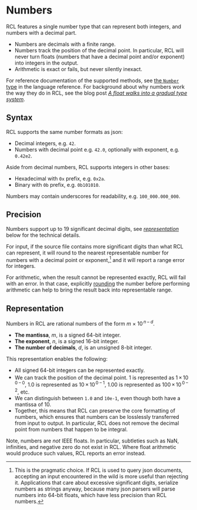 # Numbers

RCL features a single number type that can represent both integers, and numbers
with a decimal part.

 * Numbers are decimals with a finite range.
 * Numbers track the position of the decimal point. In particular,
   <abbr>RCL</abbr> will never turn floats (numbers that have a decimal point
   and/or exponent) into integers in the output.
 * Arithmetic is exact or fails, but never silently inexact. <!--
   TODO: That's going to be a challenge with division. -->

For reference documentation of the supported methods, see [the `Number`
type](type_number.md) in the language reference. For background about why
numbers work the way they do in <abbr>RCL</abbr>, see the blog post [_A float
walks into a gradual type system_][blog-float].

[blog-float]: https://ruudvanasseldonk.com/2025/a-float-walks-into-a-gradual-type-system

## Syntax

RCL supports the same number formats as json:

 * Decimal integers, e.g. `42`.
 * Numbers with decimal point e.g. `42.0`,
   optionally with exponent, e.g. `0.42e2`.

Aside from decimal numbers, <abbr>RCL</abbr> supports integers in other bases:

 * Hexadecimal with `0x` prefix, e.g. `0x2a`.
 * Binary with `0b` prefix, e.g. `0b101010`.

Numbers may contain underscores for readability, e.g. `100_000.000_000`.

## Precision

Numbers support up to 19 significant decimal digits, see
[_representation_](#representation) below for the technical details.

For input, if the source file contains more significant digits than what
<abbr>RCL</abbr> can represent, it will round to the nearest representable
number for numbers with a decimal point or exponent,[^1] and it will report
a range error for integers.

[^1]: This is the pragmatic choice. If <abbr>RCL</abbr> is used to query json
      documents, accepting an input encountered in the wild is more useful than
      rejecting it. Applications that care about excessive significant digits,
      serialize numbers as strings anyway, because many json parsers will parse
      numbers into 64-bit floats, which have less precision than <abbr>RCL</abbr>
      numbers.

For arithmetic, when the result cannot be represented exactly, <abbr>RCL</abbr>
will fail with an error. In that case, explicitly [rounding](type_number.md#round)
the number before performing arithmetic can help to bring the result back into
representable range.

## Representation

Numbers in <abbr>RCL</abbr> are rational numbers of the form
<var>m</var>&nbsp;×&nbsp;10<sup>&thinsp;<var>n</var> – <var>d</var></sup>.

 * **The mantissa**, <var>m</var>, is a signed 64-bit integer.
 * **The exponent**, <var>n</var>, is a signed 16-bit integer.
 * **The number of decimals**, <var>d</var>, is an unsigned 8-bit integer.

This representation enables the following:

 * All signed 64-bit integers can be represented exactly.
 * We can track the position of the decimal point.
   1 is represented as 1&thinsp;×&thinsp;10<sup>&thinsp;0 – 0</sup>,
   1.0 is represented as 10&thinsp;×&thinsp;10<sup>&thinsp;0 – 1</sup>,
   1.00 is represented as 100&thinsp;×&thinsp;10<sup>&thinsp;0 – 2</sup>,
   etc.
 * We can distinguish between `1.0` and `10e-1`, even though both have a
   mantissa of 10.
 * Together, this means that <abbr>RCL</abbr> can preserve the core formatting
   of numbers, which ensures that numbers can be losslessly transferred from
   input to output. In particular, <abbr>RCL</abbr> does not remove the decimal
   point from numbers that happen to be integral.

Note, numbers are _not_ <abbr>IEEE</abbr> floats. In particular, subtleties
such as NaN, infinities, and negative zero do not exist in <abbr>RCL</abbr>.
Where float arithmetic would produce such values, <abbr>RCL</abbr> reports an
error instead.
